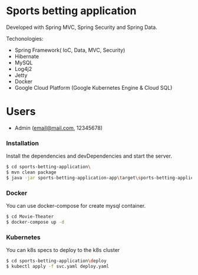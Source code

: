 # Sports betting application

Developed with Spring MVC, Spring Security and Spring Data.

Techonologies:
  - Spring Framework( IoC, Data, MVC, Security)
  - Hibernate
  - MySQL
  - Log4j2
  - Jetty
  - Docker 
  - Google Cloud Platform (Google Kubernetes Engine & Cloud SQL) 

# Users

  - Admin (email@mail.com, 12345678)

### Installation
Install the dependencies and devDependencies and start the server.

```sh
$ cd sports-betting-application\
$ mvn clean package
$ java -jar sports-betting-application-app\target\sports-betting-application-jar-with-dependencies.jar

```
### Docker
You can use docker-compose for create mysql container.

```sh
$ cd Movie-Theater
$ docker-compose up -d
```

### Kubernetes
You can k8s specs to deploy to the k8s cluster

```sh
$ cd sports-betting-application\deploy
$ kubectl apply -f svc.yaml deploy.yaml
```